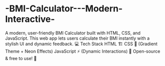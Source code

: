 # -BMI-Calculator---Modern-Interactive-
A modern, user-friendly BMI Calculator built with HTML, CSS, and JavaScript. This web app lets users calculate their BMI instantly with a stylish UI and dynamic feedback.     💻 Tech Stack HTML 🏗️ CSS 🎨 (Gradient Theme + Neon Effects) JavaScript ⚡ (Dynamic Interactions) 📜 Open-source &amp; free to use! 🎉
